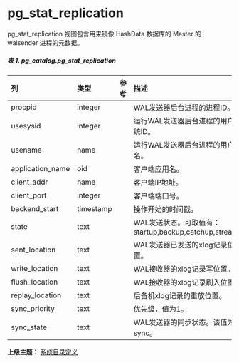 # pg\_stat\_replication

pg\_stat\_replication 视图包含用来镜像 HashData 数据库的 Master 的 walsender 进程的元数据。

##### 表 1. pg\_catalog.pg\_stat\_replication

| 列 | 类型 | 参考 | 描述 |
| :--- | :--- | :--- | :--- |
| procpid | integer |  | WAL发送器后台进程的进程ID。 |
| usesysid | integer |  | 运行WAL发送器后台进程的用户系统ID。 |
| usename | name |  | 运行WAL发送器后台进程的用户名。 |
| application\_name | oid |  | 客户端应用名。 |
| client\_addr | name |  | 客户端IP地址。 |
| client\_port | integer |  | 客户端端口号。 |
| backend\_start | timestamp |  | 操作开始的时间戳。 |
| state | text |  | WAL发送状态。可取值有：startup,backup,catchup,streaming |
| sent\_location | text |  | WAL发送器已发送的xlog记录位置。 |
| write\_location | text |  | WAL接收器的xlog记录写位置。 |
| flush\_location | text |  | WAL接收器的xlog记录刷入位置。 |
| replay\_location | text |  | 后备机xlog记录的重放位置。 |
| sync\_priority | text |  | 优先级，值为1。 |
| sync\_state | text |  | WAL发送器的同步状态。该值为sync。 |

**上级主题：** [系统目录定义](./README.md)
